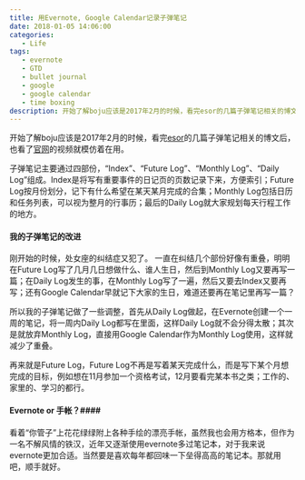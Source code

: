 ```yaml
---
title: 用Evernote, Google Calendar记录子弹笔记
date: 2018-01-05 14:06:00
categories:
   - Life
tags:
   - evernote
   - GTD
   - bullet journal
   - google
   - google calendar
   - time boxing
description: 开始了解boju应该是2017年2月的时候，看完esor的几篇子弹笔记相关的博文后，也看了官网的视频就模仿着在用。
---
```


开始了解boju应该是2017年2月的时候，看完[esor](www.playpcesor.com/2016/12/2017-bullet-journal-evernote.html)的几篇子弹笔记相关的博文后，也看了[官网](www.bulletjournal.com)的视频就模仿着在用。

子弹笔记主要通过四部份，“Index”、“Future Log”、“Monthly Log”、“Daily Log”组成。Index是将写有重要事件的日记页的页数记录下来，方便索引；Future Log按月份划分，记下有什么希望在某天某月完成的合集；Monthly Log包括日历和任务列表，可以视为整月的行事历；最后的Daily Log就大家规划每天行程工作的地方。  



#### 我的子弹笔记的改进 ####

刚开始的时候，处女座的纠结症又犯了。 一直在纠结几个部份好像有重叠，明明在Future Log写了几月几日想做什么、谁人生日，然后到Monthly Log又要再写一篇；在Daily Log发生的事，在Monthly Log写了一遍，然后又要去Index又要再写；还有Google Calendar早就记下大家的生日，难道还要再在笔记里再写一篇？

所以我的子弹笔记做了一些调整，首先从Daily Log做起，在Evernote创建一个一周的笔记，将一周内Daily Log都写在里面，这样Daily Log就不会分得太散；其次是就放弃Monthly Log，直接用Google Calendar作为Monthly Log使用，这样就减少了重叠。

再来就是Future Log，Future Log不再是写着某天完成什么，而是写下某个月想完成的目标，例如想在11月参加一个资格考试，12月要看完某本书之类；工作的、家里的、学习的都行。



#### Evernote or 手帐？####

看着“你管子”上花花绿绿附上各种手绘的漂亮手帐，虽然我也会用方格本，但作为一名不解风情的铁汉，近年又逐渐使用evernote多过笔记本，对于我来说evernote更加合适。当然要是喜欢每年都回味一下垒得高高的笔记本。那就用吧，顺手就好。



